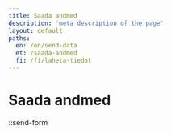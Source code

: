 ```yaml
---
title: Saada andmed
description: 'meta description of the page'
layout: default
paths:
  en: /en/send-data
  et: /saada-andmed
  fi: /fi/laheta-tiedot
---
```


# Saada andmed

::send-form
